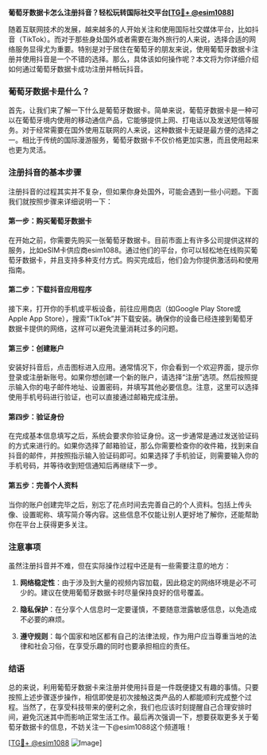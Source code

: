 **葡萄牙数据卡怎么注册抖音？轻松玩转国际社交平台[[TG💪+ @esim1088](https://t.me/s/esim1088)]**

随着互联网技术的发展，越来越多的人开始关注和使用国际社交媒体平台，比如抖音（TikTok）。而对于那些身处国外或者需要在海外旅行的人来说，选择合适的网络服务显得尤为重要。特别是对于居住在葡萄牙的朋友来说，使用葡萄牙数据卡注册并使用抖音是一个不错的选择。那么，具体该如何操作呢？本文将为你详细介绍如何通过葡萄牙数据卡成功注册并畅玩抖音。

### 葡萄牙数据卡是什么？

首先，让我们来了解一下什么是葡萄牙数据卡。简单来说，葡萄牙数据卡是一种可以在葡萄牙境内使用的移动通信产品，它能够提供上网、打电话以及发送短信等服务。对于经常需要在国外使用互联网的人来说，这种数据卡无疑是最方便的选择之一。相比于传统的国际漫游服务，葡萄牙数据卡不仅价格更加实惠，而且使用起来也更为灵活。

### 注册抖音的基本步骤

注册抖音的过程其实并不复杂，但如果你身处国外，可能会遇到一些小问题。下面我们就按照步骤来详细说明一下：

#### 第一步：购买葡萄牙数据卡

在开始之前，你需要先购买一张葡萄牙数据卡。目前市面上有许多公司提供这样的服务，比如eSIM卡供应商esim1088。通过他们的平台，你可以轻松地在线购买葡萄牙数据卡，并且支持多种支付方式。购买完成后，他们会为你提供激活码和使用指南。

#### 第二步：下载抖音应用程序

接下来，打开你的手机或平板设备，前往应用商店（如Google Play Store或Apple App Store），搜索“TikTok”并下载安装。确保你的设备已经连接到葡萄牙数据卡提供的网络，这样可以避免流量消耗过多的问题。

#### 第三步：创建账户

安装好抖音后，点击图标进入应用。通常情况下，你会看到一个欢迎界面，提示你登录或注册新账号。如果你想创建一个新的账户，请选择“注册”选项。然后按照提示输入你的电子邮件地址、设置密码，并填写其他必要信息。注意，这里可以选择使用手机号码进行验证，也可以直接通过邮箱完成注册。

#### 第四步：验证身份

在完成基本信息填写之后，系统会要求你验证身份。这一步通常是通过发送验证码的方式来进行的。如果你选择了邮箱验证，那么你需要检查你的收件箱，找到来自抖音的邮件，并按照指示输入验证码即可。如果选择了手机验证，则需要输入你的手机号码，并等待收到短信通知后再继续下一步。

#### 第五步：完善个人资料

当你的账户创建完毕之后，别忘了花点时间去完善自己的个人资料。包括上传头像、设置昵称、填写简介等内容。这些信息不仅能让别人更好地了解你，还能帮助你在平台上获得更多关注。

### 注意事项

虽然注册抖音并不难，但在实际操作过程中还是有一些需要注意的地方：

1. **网络稳定性**：由于涉及到大量的视频内容加载，因此稳定的网络环境是必不可少的。建议在使用葡萄牙数据卡时尽量保持良好的信号覆盖。
   
2. **隐私保护**：在分享个人信息时一定要谨慎，不要随意泄露敏感信息，以免造成不必要的麻烦。

3. **遵守规则**：每个国家和地区都有自己的法律法规，作为用户应当尊重当地的法律和社会习俗，在享受乐趣的同时也要承担相应的责任。

### 结语

总的来说，利用葡萄牙数据卡来注册并使用抖音是一件既便捷又有趣的事情。只要按照上述步骤逐步操作，相信即使是初次接触这类产品的人都能顺利完成整个过程。当然了，在享受科技带来的便利之余，我们也应该时刻提醒自己合理安排时间，避免沉迷其中而影响正常生活工作。最后再次强调一下，想要获取更多关于葡萄牙数据卡的信息，不妨关注一下@esim1088这个频道哦！

[[TG💪+ @esim1088](https://t.me/s/esim1088) ![Image](https://i.postimg.cc/4NQfJmqS/Snipaste-2025-05-13-00-14-12.png)]